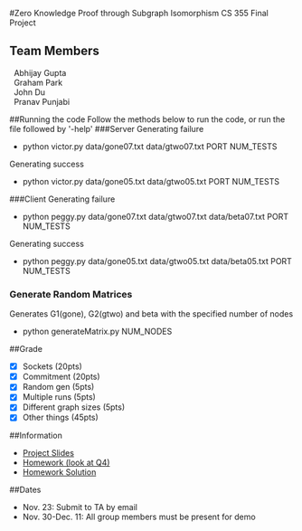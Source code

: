 #Zero Knowledge Proof through Subgraph Isomorphism 
CS 355 Final Project

## Team Members
&nbsp;&nbsp;Abhijay Gupta<br />
&nbsp;&nbsp;Graham Park<br />
&nbsp;&nbsp;John Du<br />
&nbsp;&nbsp;Pranav Punjabi<br />

##Running the code
Follow the methods below to run the code, or run the file followed by '-help'
###Server
Generating failure
- python victor.py data/gone07.txt data/gtwo07.txt PORT NUM_TESTS

Generating success
- python victor.py data/gone05.txt data/gtwo05.txt PORT NUM_TESTS

    
###Client
Generating failure
- python peggy.py data/gone07.txt data/gtwo07.txt data/beta07.txt PORT NUM_TESTS

Generating success
- python peggy.py data/gone05.txt data/gtwo05.txt data/beta05.txt PORT NUM_TESTS

### Generate Random Matrices
Generates G1(gone), G2(gtwo) and beta with the specified number of nodes
- python generateMatrix.py NUM_NODES


##Grade

- [x] Sockets (20pts)
- [x] Commitment (20pts)
- [x] Random gen (5pts)
- [x] Multiple runs (5pts)
- [x] Different graph sizes (5pts)
- [x] Other things (45pts)

##Information

- [Project Slides](https://www.cs.purdue.edu/homes/jiang97/CS355Project_modified.pdf)
- [Homework (look at Q4)](https://www.cs.purdue.edu/homes/mja/hwks/hwk2.pdf)
- [Homework Solution](https://www.cs.purdue.edu/homes/mja/hwks/2sol.pdf)

##Dates
- Nov. 23: Submit to TA by email 
- Nov. 30-Dec. 11: All group members must be present for demo
     
